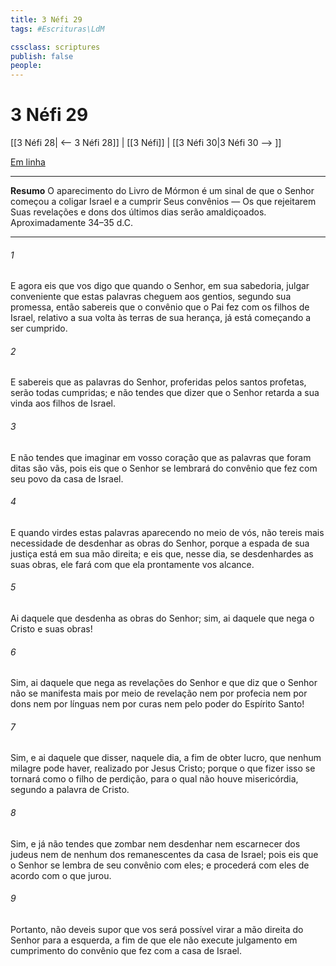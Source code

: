 ```yaml
---
title: 3 Néfi 29
tags: #Escrituras\LdM

cssclass: scriptures
publish: false
people:
---
```


# 3 Néfi 29
[[3 Néfi 28| <-- 3 Néfi 28]] | [[3 Néfi]] | [[3 Néfi 30|3 Néfi 30 --> ]]

[Em linha](https://churchofjesuschrist.org/study/scriptures/bofm/3-ne/29?lang=por)

---
__Resumo__
O aparecimento do Livro de Mórmon é um sinal de que o Senhor começou a coligar Israel e a cumprir Seus convênios — Os que rejeitarem Suas revelações e dons dos últimos dias serão amaldiçoados. Aproximadamente 34–35 d.C.

---
###### 1 
E agora eis que vos digo que quando o Senhor, em sua sabedoria, julgar conveniente que estas palavras cheguem aos gentios, segundo sua promessa, então sabereis que o convênio que o Pai fez com os filhos de Israel, relativo a sua volta às terras de sua herança, já está começando a ser cumprido.

###### 2 
E sabereis que as palavras do Senhor, proferidas pelos santos profetas, serão todas cumpridas; e não tendes que dizer que o Senhor retarda a sua vinda aos filhos de Israel.

###### 3 
E não tendes que imaginar em vosso coração que as palavras que foram ditas são vãs, pois eis que o Senhor se lembrará do convênio que fez com seu povo da casa de Israel.

###### 4 
E quando virdes estas palavras aparecendo no meio de vós, não tereis mais necessidade de desdenhar as obras do Senhor, porque a espada de sua justiça está em sua mão direita; e eis que, nesse dia, se desdenhardes as suas obras, ele fará com que ela prontamente vos alcance.

###### 5 
Ai daquele que desdenha as obras do Senhor; sim, ai daquele que nega o Cristo e suas obras!

###### 6 
Sim, ai daquele que nega as revelações do Senhor e que diz que o Senhor não se manifesta mais por meio de revelação nem por profecia nem por dons nem por línguas nem por curas nem pelo poder do Espírito Santo!

###### 7 
Sim, e ai daquele que disser, naquele dia, a fim de obter lucro, que nenhum milagre pode haver, realizado por Jesus Cristo; porque o que fizer isso se tornará como o filho de perdição, para o qual não houve misericórdia, segundo a palavra de Cristo.

###### 8 
Sim, e já não tendes que zombar nem desdenhar nem escarnecer dos judeus nem de nenhum dos remanescentes da casa de Israel; pois eis que o Senhor se lembra de seu convênio com eles; e procederá com eles de acordo com o que jurou.

###### 9 
Portanto, não deveis supor que vos será possível virar a mão direita do Senhor para a esquerda, a fim de que ele não execute julgamento em cumprimento do convênio que fez com a casa de Israel.

